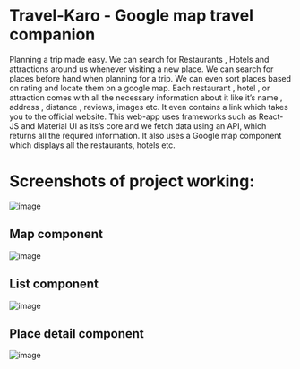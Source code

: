 # Travel-Karo - Google map travel companion

Planning a trip made easy.  We can search for Restaurants , Hotels and attractions around us whenever visiting a new place. We can search for places before hand when planning for a trip. We can even sort places based on rating and locate them on a google map.
Each restaurant , hotel , or attraction comes with all the necessary information about it like it’s name , address , distance , reviews, images etc. It even contains a link which takes you to the official website.
This web-app uses frameworks such as React-JS and Material UI as its’s core and we fetch data using an API, which returns all the required information. It also uses a Google map component which displays all the restaurants, hotels etc.

# Screenshots of project working:
![image](https://user-images.githubusercontent.com/84559875/139188372-2b61ff47-167c-4109-9366-8302d6377161.png)

## Map component
![image](https://user-images.githubusercontent.com/84559875/139188454-df390a6f-e529-4ab4-8900-c2b8e6f27490.png)


## List component
![image](https://user-images.githubusercontent.com/84559875/139188511-8ebd0c60-8d4f-415e-b08b-ccf3377de939.png)

## Place detail component
![image](https://user-images.githubusercontent.com/84559875/139188554-7345bd48-fa3d-4f38-8d12-dc2393769010.png)
